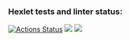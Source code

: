 ### Hexlet tests and linter status:
[![Actions Status](https://github.com/Alexandr-Kuzmin13/java-project-71/workflows/hexlet-check/badge.svg)](https://github.com/Alexandr-Kuzmin13/java-project-71/actions)
<a href="https://codeclimate.com/github/Alexandr-Kuzmin13/java-project-71/maintainability"><img src="https://api.codeclimate.com/v1/badges/8ebc5f40da39a10cd4f0/maintainability" /></a>
<a href="https://codeclimate.com/github/Alexandr-Kuzmin13/java-project-71/test_coverage"><img src="https://api.codeclimate.com/v1/badges/426dc8685bafbc36f64b318e408138f15407907861af8ed44baf996dd3ebe4fd/test_coverage" /></a>
